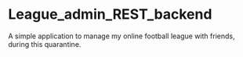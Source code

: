 # League_admin_REST_backend
A simple application to manage my online football league with friends, during this quarantine.
